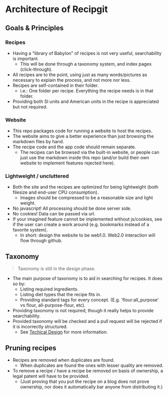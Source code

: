 # Architecture of Recipgit
## Goals & Principles
### Recipes
- Having a "library of Babylon" of recipes is not very useful, searchability is important.
  - This will be done through a taxonomy system, and index pages (click-through).
- All recipes are to the point, using just as many words/pictures as necessary to explain the process, and not more nor less.
- Recipes are self-contained in their folder.
  - i.e.: One folder per recipe. Everything the recipe needs is in that folder.
- Providing both SI units and American units in the recipe is appreciated but not required.

### Website
- This repo packages code for running a website to host the recipes.
- The website aims to give a better experience than just browsing the markdown files by hand.
- The recipe code and the app code should remain separate.
  - The recipes can be browsed via the built-in website, or people can just use the markdown inside this repo (and/or build their own website to implement features rejected here).

### Lightweight / uncluttered
- Both the site and the recipes are optimized for being lightweight (both filesize and end-user CPU consumption).
  - Images should be compressed to be a reasonable size and light weight.
- No javascript! All processing should be done server side.
- No cookies! Data can be passed via url.
- If your imagined feature cannot be implemented without js/cookies, see if the user can create a work around (e.g. bookmarks instead of a favorite system).
  - In short: design the website to be web1.0. Web2.0 interaction will flow through github.

## Taxonomy
> Taxonomy is still in the design phase.
- The main purpose of taxonomy is to aid in searching for recipes. It does so by:
  - Listing required ingredients.
  - Listing diet types that the recipe fits in.
  - Providing standard tags for every concept. (E.g. 'flour:all_purpose' vs flour, all-purpose-flour, etc).
- Providing taxonomy is not required, though it really helps to provide searchability.
- Provided taxonomy will be checked and a pull request will be rejected if it is incorrectly structured.
  - See [Techical Design](TECHNICAL_DESIGN.md#on-taxonomy) for more information.

## Pruning recipes
- Recipes are removed when duplicates are found.
  - When duplicates are found the ones with lesser quality are removed.
- To remove a recipe / have a recipe be removed on basis of ownership, a legal patent will have to be provided. 
  - (Just proving that you put the recipe on a blog does not prove ownership, nor does it automatically bar anyone from distributing it.)


